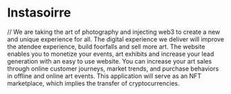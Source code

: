 # Instasoirre
// We are taking the art of photography and injecting web3 to create a new and unique experience for all.
The digital experience we deliver will improve the atendee experience, build foorfalls and sell more art. The website enables you to monetize your events, art exhibits and increase your lead generation with an easy to use website. 
You can increase your art sales through online customer journeys, market trends, and purchase behaviors in offline and online art events.
This application will serve as an NFT marketplace, which implies the transfer of cryptocurrencies.
